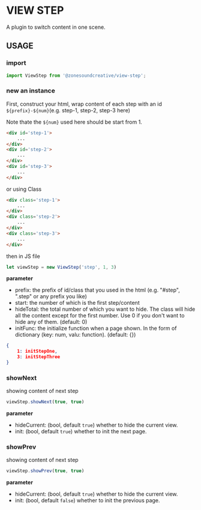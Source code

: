# VIEW STEP

A plugin to switch content in one scene.

## USAGE

### import
```js
import ViewStep from '@zonesoundcreative/view-step';
```

### new an instance
First, construct your html, wrap content of each step with an id `${prefix}-${num}`(e.g. step-1, step-2, step-3 here)

Note thate the `${num}` used here should be start from 1.

```html
<div id='step-1'>
    ...
</div>
<div id='step-2'>
    ...
</div>
<div id='step-3'>
    ...
</div>
```
or using Class
```html
<div class='step-1'>
    ...
</div>
<div class='step-2'>
    ...
</div>
<div class='step-3'>
    ...
</div>
```

then in JS file
```js
let viewStep = new ViewStep('step', 1, 3)
```

**parameter**
* prefix: the prefix of id/class that you used in the html
        (e.g. "#step", ".step" or any prefix you like)
* start: the number of which is the first step/content
* hideTotal: the total number of which you want to hide. The class will hide all the content except for the first number. Use 0 if you don't want to hide any of them.
    (default: 0)
* initFunc: the initialize function when a page shown. In the form of dictionary (key: num, valu: function).
    (default: {})
```json
{
    1: initStepOne,
    3: initStepThree
}
```


### showNext
showing content of next step
```js
viewStep.showNext(true, true)
```

**parameter**
* hideCurrent: (bool, default `true`) whether to hide the current view.
* init: (bool, default `true`) whether to init the next page.


### showPrev
showing content of next step
```js
viewStep.showPrev(true, true)
```

**parameter**
* hideCurrent: (bool, default `true`) whether to hide the current view.
* init: (bool, default `false`) whether to init the previous page.